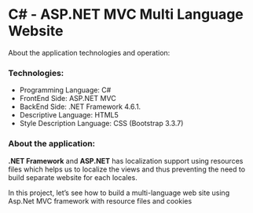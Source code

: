 # C# - ASP.NET MVC Multi Language Website

About the application technologies and operation:

### Technologies:
- Programming Language: C#
- FrontEnd Side: ASP.NET MVC
- BackEnd Side: .NET Framework 4.6.1.
- Descriptive Language: HTML5
- Style Description Language: CSS (Bootstrap 3.3.7)
 
### About the application:

**.NET Framework** and **ASP.NET** has localization support using resources files which helps us to localize the views and thus preventing the need to build separate website for each locales.

In this project, let’s see how to build a multi-language web site using Asp.Net MVC framework with resource files and cookies